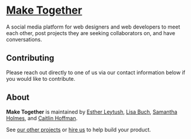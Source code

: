 # [Make Together](http://make-together.herokuapp.com)
A social media platform for web designers and web developers to meet each other, post projects they are seeking collaborators on, and have conversations.

## Contributing

Please reach out directly to one of us via our contact information below if you would like to contribute.

## About

**Make Together** is maintained by [Esther Leytush](), [Lisa Buch](), [Samantha Holmes](), and [Caitlin Hoffman]().

See [our other projects](community) or [hire us](hire) to help build your product.
